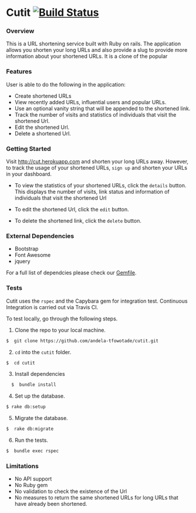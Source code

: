 # Cutit [![Build Status](https://travis-ci.org/andela-tfowotade/cutit.svg?branch=develop)](https://travis-ci.org/andela-tfowotade/cutit)

### Overview

This is a URL shortening service built with Ruby on rails. The application allows you shorten your long URLs and also provide a slug to provide more information about your shortened URLs. It is a clone of the popular 

### Features

User is able to do the following in the application:
* Create shortened URLs
* View recently added URLs, influential users and popular URLs.
* Use an optional vanity string that will be appended to the shortened link.
* Track the number of visits and statistics of individuals that visit the shortened Url.
* Edit the shortened Url.
* Delete a shortened Url.


### Getting Started

Visit http://cut.herokuapp.com and shorten your long URLs away. However, to track the usage of your shortened URLs, `sign up` and shorten your URLs in your dashboard. 

* To view the statistics of your shortened URLs, click the `details` button. This displays the number of visits, link status and information of individuals that visit the shortened Url

* To edit the shortened Url, click the `edit` button.

* To delete the shortened link, click the `delete` button.

### External Dependencies

* Bootstrap
* Font Awesome
* jquery

For a full list of dependcies please check our <a href="https://github.com/andela-tfowotade/cutit/blob/develop/Gemfile">Gemfile</a>.

### Tests

Cutit uses the `rspec` and the Capybara gem for integration test. Continuous Integration is carried out via Travis CI. 

To test locally, go through the following steps.

1. Clone the repo to your local machine.

  ```bash
  $  git clone https://github.com/andela-tfowotade/cutit.git
  ```

2. `cd` into the `cutit` folder.

  ```bash
  $  cd cutit
  ```
3. Install dependencies

  ```bash
    $  bundle install
  ```

4. Set up the database.

```bash
$ rake db:setup
```

5. Migrate the database.

```bash
$  rake db:migrate
```

6. Run the tests.

```bash
$  bundle exec rspec
```

### Limitations

* No API support
* No Ruby gem
* No validation to check the existence of the Url
* No measures to return the same shortened URLs for long URLs that have already been shortened.
